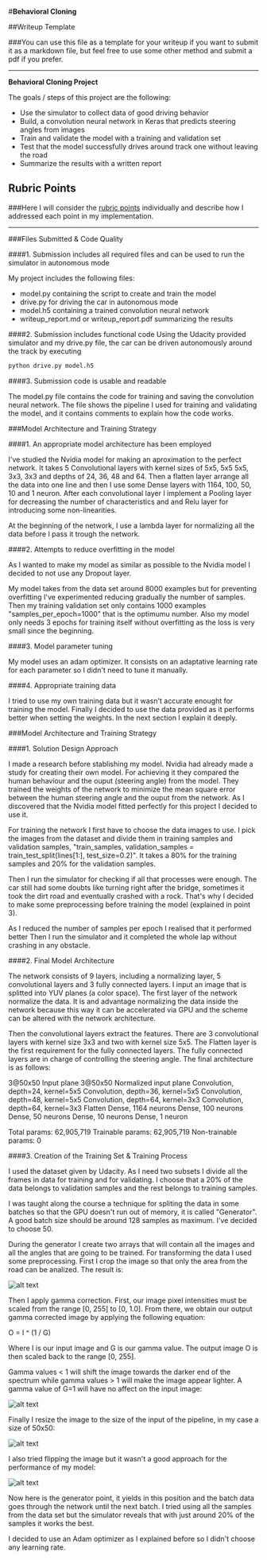 #**Behavioral Cloning** 

##Writeup Template

###You can use this file as a template for your writeup if you want to submit it as a markdown file, but feel free to use some other method and submit a pdf if you prefer.

---

**Behavioral Cloning Project**

The goals / steps of this project are the following:
* Use the simulator to collect data of good driving behavior
* Build, a convolution neural network in Keras that predicts steering angles from images
* Train and validate the model with a training and validation set
* Test that the model successfully drives around track one without leaving the road
* Summarize the results with a written report


[//]: # (Image References)

[image1]: ./examples/placeholder.png "Crop the image"
[image2]: ./examples/placeholder.png "Gamma"
[image3]: ./examples/placeholder_small.png "Resize"
[image4]: ./examples/placeholder_small.png "Mirror"


## Rubric Points
###Here I will consider the [rubric points](https://review.udacity.com/#!/rubrics/432/view) individually and describe how I addressed each point in my implementation.  

---
###Files Submitted & Code Quality

####1. Submission includes all required files and can be used to run the simulator in autonomous mode

My project includes the following files:
* model.py containing the script to create and train the model
* drive.py for driving the car in autonomous mode
* model.h5 containing a trained convolution neural network 
* writeup_report.md or writeup_report.pdf summarizing the results

####2. Submission includes functional code
Using the Udacity provided simulator and my drive.py file, the car can be driven autonomously around the track by executing 
```sh
python drive.py model.h5
```

####3. Submission code is usable and readable

The model.py file contains the code for training and saving the convolution neural network. The file shows the pipeline I used for training and validating the model, and it contains comments to explain how the code works.

###Model Architecture and Training Strategy

####1. An appropriate model architecture has been employed

I've studied the Nvidia model for making an aproximation to the perfect network. It takes 5 Convolutional layers with kernel sizes of 5x5, 5x5 5x5, 3x3, 3x3 and depths of 24, 36, 48 and 64. Then a flatten layer arrange all the data into one line and then I use some Dense layers with 1164, 100, 50, 10 and 1 neuron. After each convolutional layer I implement a Pooling layer for decreasing the number of characteristics and and Relu layer for introducing some non-linearities.

At the beginning of the network, I use a lambda layer for normalizing all the data before I pass it trough the network. 

 
####2. Attempts to reduce overfitting in the model

As I wanted to make my model as similar as possible to the Nvidia model I decided to not use any Dropout layer.

My model takes from the data set around 8000 examples but for preventing overfitting I've experimented reducing gradually the number of samples. Then my training validation set only contains 1000 examples "samples_per_epoch=1000" that is the optimumu number. Also my model only needs 3 epochs for training itself without overfitting as the loss is very small since the beginning.

####3. Model parameter tuning

My model uses an adam optimizer. It consists on an adaptative learning rate for each parameter so I didn't need to tune it manually.

####4. Appropriate training data

I tried to use my own training data but it wasn't accurate enought for training the model. Finally I decided to use the data provided as it performs better when setting the weights. In the next section I explain it deeply.

###Model Architecture and Training Strategy

####1. Solution Design Approach

I made a research before stablishing my model. Nvidia had already made a study for creating their own model. For achieving it they compared the human behaviour and the ouput (steering angle) from the model. They trained the weights of the network to minimize the mean square error between the human steering angle and the ouput from the network. As I discovered that the Nvidia model fitted perfectly for this project I decided to use it. 

For training the network I first have to choose the data images to use. I pick the images from the dataset and divide them in training samples and validation samples, "train_samples, validation_samples = train_test_split(lines[1:], test_size=0.2)". It takes a 80% for the training samples and 20% for the validation samples. 

Then I run the simulator for checking if all that processes were enough. The car still had some doubts like turning right after the bridge, sometimes it took the dirt road and  eventually crashed with a rock. That's why I decided to make some preprocessing before training the model (explained in point 3). 

As I reduced the number of samples per epoch I realised that it performed better 
Then I run the simulator and it completed the whole lap without crashing in any obstacle.

####2. Final Model Architecture

The network consists of 9 layers, including a normalizing layer, 5 convolutional layers and 3 fully connected layers. I input an image that is splitted into YUV planes (a color space).
The first layer of the network normalize the data. It is and advantage normalizing the data inside the network because this way it can be accelerated via GPU and the scheme can be altered with the network architecture.

Then the convolutional layers extract the features. There are 3 convolutional layers with kernel size 3x3 and two with kernel size 5x5. 
The Flatten layer is the first requirement for the fully connected layers. The fully connected layers are in charge of controlling the steering angle. The final architecture is as follows:

3@50x50 Input plane
3@50x50 Normalized input plane
Convolution, depth=24, kernel=5x5
Convolution, depth=36, kernel=5x5 
Convolution, depth=48, kernel=5x5
Convolution, depth=64, kernel=3x3
Convolution, depth=64, kernel=3x3
Flatten
Dense, 1164 neurons
Dense, 100 neurons
Dense, 50 neurons
Dense, 10 neurons
Dense, 1 neuron

Total params: 62,905,719
Trainable params: 62,905,719
Non-trainable params: 0

####3. Creation of the Training Set & Training Process

I used the dataset given by Udacity. As I need two subsets I divide all the frames in data for training and for validating. I choose that a 20% of the data belongs to validation samples and the rest belongs to training samples. 

I was taught along the course a technique for spliting the data in some batches so that the GPU doesn't run out of memory, it is called "Generator". A good batch size should be around 128 samples as maximum. I've decided to choose 50.

During the generator I create two arrays that will contain all the images and all the angles that are going to be trained. For transforming the data I used some preprocessing. 
First I crop the image so that only the area from the road can be analized. The result is:

![alt text][image1]

Then I apply gamma correction. First, our image pixel intensities must be scaled from the range [0, 255] to [0, 1.0]. From there, we obtain our output gamma corrected image by applying the following equation:

O = I ^ (1 / G)

Where I is our input image and G is our gamma value. The output image O is then scaled back to the range [0, 255].

Gamma values < 1 will shift the image towards the darker end of the spectrum while gamma values > 1 will make the image appear lighter. A gamma value of G=1 will have no affect on the input image:

![alt text][image2]

Finally I resize the image to the size of the input of the pipeline, in my case a size of 50x50:

![alt text][image3]

I also tried flipping the image but it wasn't a good approach for the performance of my model:

![alt text][image4]

Now here is the generator point, it yields in this position and the batch data goes through the network until the next batch. I tried using all the samples from the data set but the simulator reveals that with just around 20% of the samples it works the best. 

I decided to use an Adam optimizer as I explained before so I didn't choose any learning rate.
